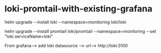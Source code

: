 # loki-promtail-with-existing-grafana


helm upgrade --install loki --namespace=monitoring loki/loki

helm upgrade --install promtail loki/promtail --namespace=monitoring --set "loki.serviceName=loki"


From grafana--> add loki datasource --> url--> http://loki:3100
